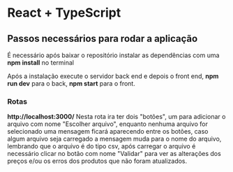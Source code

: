 # React + TypeScript

## Passos necessários para rodar a aplicação

É necessário após baixar o repositório instalar as dependências com uma **npm install** no terminal

Após a instalação execute o servidor back end e depois o front end, **npm run dev** para o back, **npm start** para o front.

### Rotas

**http://localhost:3000/**
Nesta rota ira ter dois "botões", um para adicionar o arquivo com nome "Escolher arquivo", enquanto nenhuma arquivo for selecionado uma mensagem ficará aparecendo entre os botões, caso algum arquivo seja carregado a mensagem muda para o nome do arquivo, lembrando que o arquivo é do tipo csv, após carregar o arquivo é necessário clicar no botão com nome "Validar" para ver as alterações dos preços e/ou os erros dos produtos que não foram atualizados.
